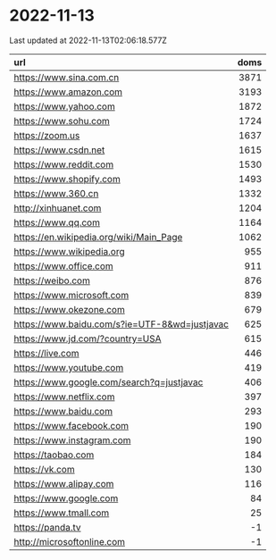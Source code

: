 # 2022-11-13

<!-- BEGIN -->
Last updated at 2022-11-13T02:06:18.577Z

url | doms
:- | -:
https://www.sina.com.cn | 3871
https://www.amazon.com | 3193
https://www.yahoo.com | 1872
https://www.sohu.com | 1724
https://zoom.us | 1637
https://www.csdn.net | 1615
https://www.reddit.com | 1530
https://www.shopify.com | 1493
https://www.360.cn | 1332
http://xinhuanet.com | 1204
https://www.qq.com | 1164
https://en.wikipedia.org/wiki/Main_Page | 1062
https://www.wikipedia.org | 955
https://www.office.com | 911
https://weibo.com | 876
https://www.microsoft.com | 839
https://www.okezone.com | 679
https://www.baidu.com/s?ie=UTF-8&wd=justjavac | 625
https://www.jd.com/?country=USA | 615
https://live.com | 446
https://www.youtube.com | 419
https://www.google.com/search?q=justjavac | 406
https://www.netflix.com | 397
https://www.baidu.com | 293
https://www.facebook.com | 190
https://www.instagram.com | 190
https://taobao.com | 184
https://vk.com | 130
https://www.alipay.com | 116
https://www.google.com | 84
https://www.tmall.com | 25
https://panda.tv | -1
http://microsoftonline.com | -1
<!-- END -->
